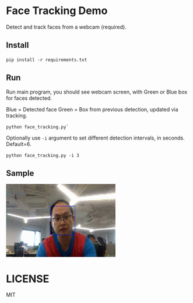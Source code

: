 # Face Tracking Demo

Detect and track faces from a webcam (required).

## Install

`pip install -r requirements.txt`

## Run

Run main program, you should see webcam screen, with Green or Blue box for faces detected. 

Blue = Detected face 
Green = Box from previous detection, updated via tracking. 

````
python face_tracking.py`
````

Optionally use `-i` argument to set different detection intervals, in seconds. Default=6.

````
python face_tracking.py -i 3
````

## Sample

![sample](./sample.gif)


# LICENSE

MIT


